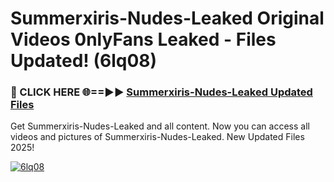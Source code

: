 # Summerxiris-Nudes-Leaked Original Videos 0nlyFans Leaked - Files Updated! (6lq08)

<h3>🔴 CLICK HERE 🌐==►► <a href="https://tinyurl.com/yc6ubb5a" rel="nofollow">Summerxiris-Nudes-Leaked Updated Files</a></h3>

Get Summerxiris-Nudes-Leaked and all content. Now you can access all videos and pictures of Summerxiris-Nudes-Leaked. New Updated Files 2025!

[![6lq08](https://i.imgur.com/7eu0CRL.gif)](https://tinyurl.com/yc6ubb5a)
